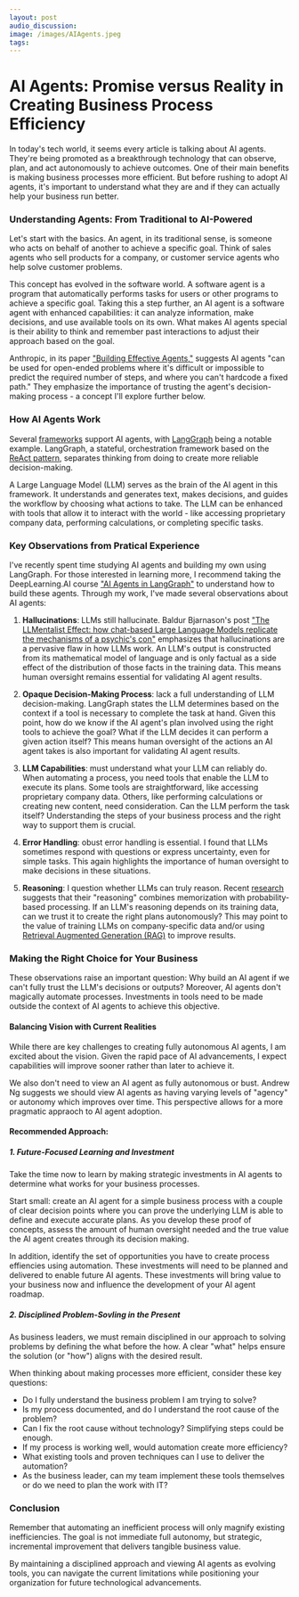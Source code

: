 ```yaml
---
layout: post 
audio_discussion: 
image: /images/AIAgents.jpeg
tags: 
---
```


# AI Agents: Promise versus Reality in Creating Business Process Efficiency
In today's tech world, it seems every article is talking about AI agents. They're being promoted as a breakthrough technology that can observe, plan, and act autonomously to achieve outcomes. One of their main benefits is making business processes more efficient. But before rushing to adopt AI agents, it's important to understand what they are and if they can actually help your business run better.

### Understanding Agents: From Traditional to AI-Powered
Let's start with the basics. An agent, in its traditional sense, is someone who acts on behalf of another to achieve a specific goal. Think of sales agents who sell products for a company, or customer service agents who help solve customer problems.

This concept has evolved in the software world. A software agent is a program that automatically performs tasks for users or other programs to achieve a specific goal. Taking this a step further, an AI agent is a software agent with enhanced capabilities: it can analyze information, make decisions, and use available tools on its own. What makes AI agents special is their ability to think and remember past interactions to adjust their approach based on the goal.

Anthropic, in its paper ["Building Effective Agents,"](https://www.anthropic.com/research/building-effective-agents) suggests AI agents "can be used for open-ended problems where it's difficult or impossible to predict the required number of steps, and where you can't hardcode a fixed path." They emphasize the importance of trusting the agent's decision-making process - a concept I'll explore further below.

### How AI Agents Work
Several [frameworks](https://www.ibm.com/think/insights/top-ai-agent-frameworks) support AI agents, with [LangGraph](https://www.langchain.com/langgraph) being a notable example. LangGraph, a stateful, orchestration framework based on the [ReAct pattern](https://arxiv.org/abs/2210.03629), separates thinking from doing to create more reliable decision-making.

A Large Language Model (LLM) serves as the brain of the AI agent in this framework. It understands and generates text, makes decisions, and guides the workflow by choosing what actions to take. The LLM can be enhanced with tools that allow it to interact with the world - like accessing proprietary company data, performing calculations, or completing specific tasks.

### Key Observations from Pratical Experience
I've recently spent time studying AI agents and building my own using LangGraph. For those interested in learning more, I recommend taking the DeepLearning.AI course ["AI Agents in LangGraph"](https://learn.deeplearning.ai/courses/ai-agents-in-langgraph/lesson/1/introduction) to understand how to build these agents.  Through my work, I've made several observations about AI agents:

1. **Hallucinations**:  LLMs still hallucinate. Baldur Bjarnason's post ["The LLMentalist Effect: how chat-based Large Language Models replicate the mechanisms of a psychic's con"](https://www.baldurbjarnason.com/letters/llmentalist/) emphasizes that hallucinations are a pervasive flaw in how LLMs work. An LLM's output is constructed from its mathematical model of language and is only factual as a side effect of the distribution of those facts in the training data. This means human oversight remains essential for validating AI agent results.

2. **Opaque Decision-Making Process**:  lack a full understanding of LLM decision-making. LangGraph states the LLM determines based on the context if a tool is necessary to complete the task at hand. Given this point, how do we know if the AI agent's plan involved using the right tools to achieve the goal? What if the LLM decides it can perform a given action itself? This means human oversight of the actions an AI agent takes is also important for validating AI agent results.  

3. **LLM Capabilities**: must understand what your LLM can reliably do. When automating a process, you need tools that enable the LLM to execute its plans. Some tools are straightforward, like accessing proprietary company data. Others, like performing calculations or creating new content, need consideration. Can the LLM perform the task itself? Understanding the steps of your business process and the right way to support them is crucial.

4. **Error Handling**: obust error handling is essential. I found that LLMs sometimes respond with questions or express uncertainty, even for simple tasks. This again highlights the importance of human oversight to make decisions in these situations.

5. **Reasoning**: I question whether LLMs can truly reason. Recent [research](https://arxiv.org/pdf/2407.01687) suggests that their "reasoning" combines memorization with probability-based processing. If an LLM's reasoning depends on its training data, can we trust it to create the right plans autonomously? This may point to the value of training LLMs on company-specific data and/or using [Retrieval Augmented Generation (RAG)](https://aws.amazon.com/what-is/retrieval-augmented-generation/) to improve results.

### Making the Right Choice for Your Business
These observations raise an important question: Why build an AI agent if we can't fully trust the LLM's decisions or outputs? Moreover, AI agents don't magically automate processes. Investments in tools need to be made outside the context of AI agents to achieve this objective.

#### Balancing Vision with Current Realities
While there are key challenges to creating fully autonomous AI agents, I am excited about the vision.  Given the rapid pace of AI advancements, I expect capabilities will improve sooner rather than later to achieve it.

We also don't need to view an AI agent as fully autonomous or bust. Andrew Ng suggests we should view AI agents as having varying levels of "agency" or autonomy which improves over time. This perspective allows for a more pragmatic appraoch to AI agent adoption.

#### Recommended Approach:
##### 1. Future-Focused Learning and Investment
Take the time now to learn by making strategic investments in AI agents to determine what works for your business processes. 

Start small: create an AI agent for a simple business process with a couple of clear decision points where you can prove the underlying LLM is able to define and execute accurate plans. As you develop these proof of concepts, assess the amount of human oversight needed and the true value the AI agent creates through its decision making.  

In addition, identify the set of opportunities you have to create process effiencies using automation. These investments will need to be planned and delivered to enable future AI agents. These investments will bring value to your business now and influence the development of your AI agent roadmap.  

##### 2. Disciplined Problem-Sovling in the Present
As business leaders, we must remain disciplined in our approach to solving problems by defining the what before the how. A clear "what" helps ensure the solution (or "how") aligns with the desired result.

When thinking about making processes more efficient, consider these key questions:

- Do I fully understand the business problem I am trying to solve?
- Is my process documented, and do I understand the root cause of the problem?
- Can I fix the root cause without technology? Simplifying steps could be enough.
- If my process is working well, would automation create more efficiency?
- What existing tools and proven techniques can I use to deliver the automation?
- As the business leader, can my team implement these tools themselves or do we need to plan the work with IT?

### Conclusion
Remember that automating an inefficient process will only magnify existing inefficiencies. The goal is not immediate full autonomy, but strategic, incremental improvement that delivers tangible business value.

By maintaining a disciplined approach and viewing AI agents as evolving tools, you can navigate the current limitations while positioning your organization for future technological advancements.
